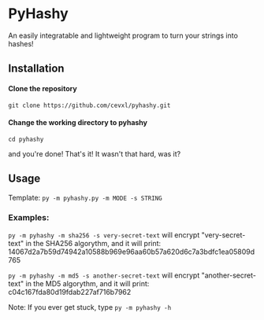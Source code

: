 # PyHashy

An easily integratable and lightweight program to turn your strings into hashes!

## Installation

#### Clone the repository
```
git clone https://github.com/cevxl/pyhashy.git
```
#### Change the working directory to pyhashy
```
cd pyhashy
```
and you're done! That's it! It wasn't that hard, was it?

## Usage

Template: `py -m pyhashy.py -m MODE -s STRING`

### Examples:
`py -m pyhashy -m sha256 -s very-secret-text` will encrypt "very-secret-text" in the SHA256 algorythm, and it will print:
14067d2a7b59d74942a10588b969e96aa60b57a620d6c7a3bdfc1ea05809d765

`py -m pyhashy -m md5 -s another-secret-text` will encrypt "another-secret-text" in the MD5 algorythm, and it will print:
c04c167fda80d19fdab227af716b7962

Note: If you ever get stuck, type `py -m pyhashy -h`
